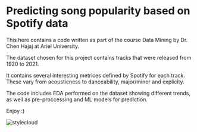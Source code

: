 # Predicting song popularity based on Spotify data 
This here contains a code written as part of the course Data Mining by Dr. Chen Hajaj at Ariel University.

The dataset chosen for this project contains tracks that were released from 1920 to 2021. 

It contains several interesting metrices defined by Spotify for each track. These vary from acousticness to danceability, major/minor and explicity. 

The code includes EDA performed on the dataset showing different trends, as well as pre-proccessing and ML models for prediction.



Enjoy :)

![stylecloud](https://user-images.githubusercontent.com/62807222/168447573-2541cfba-b1bf-4794-9691-5f9c4f053a48.png)



